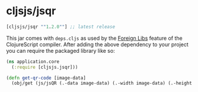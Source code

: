 # cljsjs/jsqr

[](dependency)
```clojure
[cljsjs/jsqr ""1.2.0""] ;; latest release
```
[](/dependency)

This jar comes with `deps.cljs` as used by the [Foreign Libs][flibs] feature
of the ClojureScript compiler. After adding the above dependency to your project
you can require the packaged library like so:

```clojure
(ns application.core
  (:require [cljsjs.jsqr]))

(defn get-qr-code [image-data]
  (obj/get (js/jsQR (.-data image-data) (.-width image-data) (.-height image-data)) "data"))

```

[flibs]: https://clojurescript.org/reference/packaging-foreign-deps
